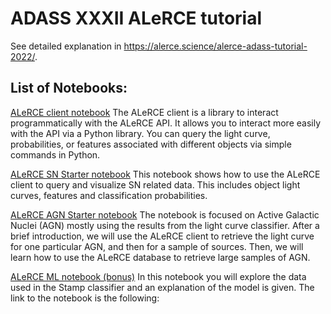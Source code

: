 # ADASS XXXII ALeRCE tutorial

See detailed explanation in https://alerce.science/alerce-adass-tutorial-2022/.

## List of Notebooks:

[ALeRCE client notebook](https://colab.research.google.com/github/alercebroker/usecases/blob/master/notebooks/ADASS_XXXII_Nov2022_tutorial/ALeRCE_Client_starter.ipynb)
The ALeRCE client is a library to interact programmatically with the ALeRCE API. It allows you to interact more easily with the API via a Python library. You can query the light curve, probabilities, or features associated with different objects via simple commands in Python.

[ALeRCE SN Starter notebook](https://colab.research.google.com/github/alercebroker/usecases/blob/master/notebooks/ALeRCE_SN_Starter.ipynb)
This notebook shows how to use the ALeRCE client to query and visualize SN related data. This includes object light curves, features and classification probabilities.

[ALeRCE AGN Starter notebook](https://colab.research.google.com/github/alercebroker/usecases/blob/master/notebooks/ADASS_XXXII_Nov2022_tutorial/ALeRCE_AGN_starter.ipynb)
The notebook is focused on Active Galactic Nuclei (AGN) mostly using the results from the light curve classifier. After a brief introduction, we will use the ALeRCE client to retrieve the light curve for one particular AGN, and then for a sample of sources. Then, we will learn how to use the ALeRCE database to retrieve large samples of AGN.

[ALeRCE ML notebook (bonus)](https://colab.research.google.com/github/alercebroker/usecases/blob/master/notebooks/ADASS_XXXII_Nov2022_tutorial/ALeRCE_ML_Stamp_Classifier.ipynb)
In this notebook you will explore the data used in the Stamp classifier and an explanation of the model is given. The link to the notebook is the following:

